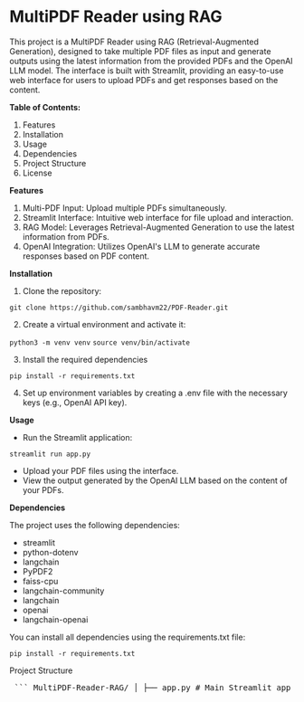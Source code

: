 # MultiPDF Reader using RAG

This project is a MultiPDF Reader using RAG (Retrieval-Augmented Generation), designed to take multiple PDF files as input and generate outputs using the latest information from the provided PDFs and the OpenAI LLM model. The interface is built with Streamlit, providing an easy-to-use web interface for users to upload PDFs and get responses based on the content.

**Table of Contents:** 
1. Features
2. Installation
3. Usage
4. Dependencies
5. Project Structure
6. License

**Features**
1. Multi-PDF Input: Upload multiple PDFs simultaneously.
2. Streamlit Interface: Intuitive web interface for file upload and interaction.
3. RAG Model: Leverages Retrieval-Augmented Generation to use the latest information from PDFs.
4. OpenAI Integration: Utilizes OpenAI's LLM to generate accurate responses based on PDF content.

**Installation**

1. Clone the repository:

``git clone https://github.com/sambhavm22/PDF-Reader.git``


2. Create a virtual environment and activate it:


``python3 -m venv venv``
``source venv/bin/activate``

3. Install the required dependencies

``pip install -r requirements.txt``

4. Set up environment variables by creating a .env file with the necessary keys (e.g., OpenAI API key).

**Usage**

- Run the Streamlit application:

``streamlit run app.py``
- Upload your PDF files using the interface.
- View the output generated by the OpenAI LLM based on the content of your PDFs.

**Dependencies**

The project uses the following dependencies:

- streamlit
- python-dotenv
- langchain
- PyPDF2
- faiss-cpu
- langchain-community
- langchain
- openai
- langchain-openai

You can install all dependencies using the requirements.txt file:

``pip install -r requirements.txt``

Project Structure

<pre> ``` MultiPDF-Reader-RAG/ │ ├── app.py # Main Streamlit app file ├── requirements.txt # Python dependencies ├── .env.example # Example environment file ├── README.md # Project README file └── data/ # Directory for storing PDFs and output files ``` </pre>

